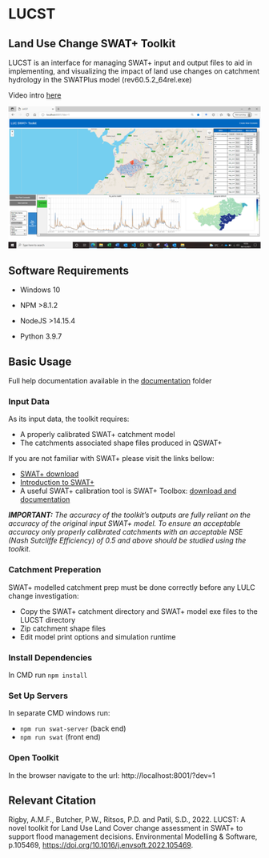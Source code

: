 # LUCST
## Land Use Change SWAT+ Toolkit
LUCST is an interface for managing SWAT+ input and output files to aid in implementing, and visualizing the impact of land use changes on catchment hydrology in the SWATPlus model (rev60.5.2_64rel.exe)

Video intro [here](https://youtu.be/QygBidYr4cQ)

![LUCST interface](https://github.com/alexrigby/LUCST/blob/master/images/LUCST%20interface.PNG)


## Software Requirements
* Windows 10

* NPM >8.1.2

* NodeJS >14.15.4 

* Python 3.9.7 

## Basic Usage

Full help documentation available in the [documentation](https://github.com/alexrigby/LUCST/blob/master/documentation/LUCST%20walkthrough%20v1.2.pdf) folder

### Input Data

As its input data, the toolkit requires:
* A properly calibrated SWAT+ catchment model
* The catchments associated shape files produced in QSWAT+

If you are not familiar with SWAT+ please visit the links bellow:
* [SWAT+ download](https://swatplus.gitbook.io/docs/installation)
* [Introduction to SWAT+](https://youtu.be/dBARtcejaPM)
* A useful SWAT+ calibration tool is SWAT+ Toolbox: [download and documentation](celray.github.io/docs/swatplus_toolbox/introduction.html)

***IMPORTANT:** The accuracy of the toolkit’s outputs are fully reliant on the accuracy of the original
input SWAT+ model. To ensure an acceptable accuracy only properly calibrated catchments with an 
acceptable NSE (Nash Sutcliffe Efficiency) of 0.5 and above should be studied using the toolkit.* 

### Catchment Preperation

SWAT+ modelled catchment prep must be done correctly before any LULC change investigation: 
* Copy the SWAT+ catchment directory and SWAT+ model exe files to the LUCST directory
* Zip catchment shape files
* Edit model print options and simulation runtime

### Install Dependencies 
In CMD run `npm install`

### Set Up Servers
In separate CMD windows run: 
* `npm run swat-server` (back end)
* `npm run swat` (front end)

### Open Toolkit
In the browser navigate to the url: http://localhost:8001/?dev=1 

## Relevant Citation
Rigby, A.M.F., Butcher, P.W., Ritsos, P.D. and Patil, S.D., 2022. LUCST: A novel toolkit for Land Use Land Cover change assessment in SWAT+ to support flood management decisions. Environmental Modelling & Software, p.105469, https://doi.org/10.1016/j.envsoft.2022.105469.


